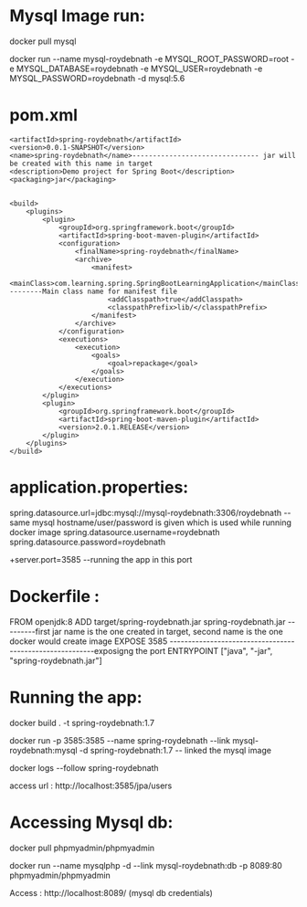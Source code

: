 
Mysql Image run:
================

docker pull mysql

docker run --name mysql-roydebnath -e MYSQL_ROOT_PASSWORD=root -e MYSQL_DATABASE=roydebnath -e MYSQL_USER=roydebnath -e MYSQL_PASSWORD=roydebnath -d mysql:5.6

pom.xml
===================

    <artifactId>spring-roydebnath</artifactId>
    <version>0.0.1-SNAPSHOT</version>
    <name>spring-roydebnath</name>------------------------------- jar will be created with this name in target
    <description>Demo project for Spring Boot</description>
    <packaging>jar</packaging>
	
	
	<build>
        <plugins>
            <plugin>
                <groupId>org.springframework.boot</groupId>
                <artifactId>spring-boot-maven-plugin</artifactId>
                <configuration>
                    <finalName>spring-roydebnath</finalName>
                    <archive>
                        <manifest>
                            <mainClass>com.learning.spring.SpringBootLearningApplication</mainClass>---------Main class name for manifest file
                            <addClasspath>true</addClasspath>
                            <classpathPrefix>lib/</classpathPrefix>
                        </manifest>
                    </archive>
                </configuration>
                <executions>
                    <execution>
                        <goals>
                            <goal>repackage</goal>
                        </goals>
                    </execution>
                </executions>
            </plugin>
            <plugin>
                <groupId>org.springframework.boot</groupId>
                <artifactId>spring-boot-maven-plugin</artifactId>
                <version>2.0.1.RELEASE</version>
            </plugin>
        </plugins>
    </build>

application.properties:
======================

spring.datasource.url=jdbc:mysql://mysql-roydebnath:3306/roydebnath --same mysql hostname/user/password is given which is used while running docker image
spring.datasource.username=roydebnath
spring.datasource.password=roydebnath

+server.port=3585 --running the app in this port


Dockerfile :
==============
	
FROM openjdk:8
ADD target/spring-roydebnath.jar spring-roydebnath.jar ---------first jar name is the one created in target, second name is the one docker would create image
EXPOSE 3585 ---------------------------------------------------------exposigng the port
ENTRYPOINT ["java", "-jar", "spring-roydebnath.jar"]


Running the app:
=================

docker build . -t spring-roydebnath:1.7

docker run -p 3585:3585 --name spring-roydebnath --link mysql-roydebnath:mysql -d spring-roydebnath:1.7 -- linked the mysql image

docker logs --follow spring-roydebnath

access url : http://localhost:3585/jpa/users

Accessing Mysql db:
====================

docker pull phpmyadmin/phpmyadmin

docker run --name mysqlphp -d --link mysql-roydebnath:db -p 8089:80 phpmyadmin/phpmyadmin

Access : http://localhost:8089/ (mysql db credentials)